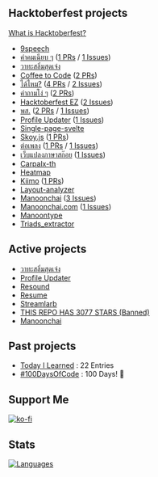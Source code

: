 <!--%%% PROFILE UPDATER (narze/profile-updater) : START %%%-->
## Hacktoberfest projects
[What is Hacktoberfest?](https://hacktoberfest.digitalocean.com)

- [9speech](https://github.com/narze/9speech)
- [คำคมเฉียบ ๆ](https://github.com/narze/awesome-cheab-quotes) ([1 PRs](https://github.com/narze/awesome-cheab-quotes/pulls) / [1 Issues](https://github.com/narze/awesome-cheab-quotes/issues))
- [วาทะสลิ่มสุดเจ๋ง](https://github.com/narze/awesome-salim-quotes)
- [Coffee to Code](https://github.com/narze/coffee-to-code) ([2 PRs](https://github.com/narze/coffee-to-code/pulls))
- [ได้ไหม?](https://github.com/narze/DaiMai) ([4 PRs](https://github.com/narze/DaiMai/pulls) / [2 Issues](https://github.com/narze/DaiMai/issues))
- [คำถามโง่ ๆ](https://github.com/narze/dumb-questions-th) ([2 PRs](https://github.com/narze/dumb-questions-th/pulls))
- [Hacktoberfest EZ](https://github.com/narze/hacktoberfest_ez) ([2 Issues](https://github.com/narze/hacktoberfest_ez/issues))
- [พส.](https://github.com/narze/porsor) ([2 PRs](https://github.com/narze/porsor/pulls) / [1 Issues](https://github.com/narze/porsor/issues))
- [Profile Updater](https://github.com/narze/profile-updater) ([1 Issues](https://github.com/narze/profile-updater/issues))
- [Single-page-svelte](https://github.com/narze/single-page-svelte)
- [Skoy.js](https://github.com/narze/skoy.js) ([1 PRs](https://github.com/narze/skoy.js/pulls))
- [ต่อเพลง](https://github.com/narze/torpleng) ([1 PRs](https://github.com/narze/torpleng/pulls) / [1 Issues](https://github.com/narze/torpleng/issues))
- [เว็บแปลงภาษาสก๊อย](https://github.com/narze/toSkoy) ([1 Issues](https://github.com/narze/toSkoy/issues))
- [Carpalx-th](https://github.com/Manoonchai/carpalx-th)
- [Heatmap](https://github.com/Manoonchai/heatmap)
- [Kiimo](https://github.com/Manoonchai/kiimo) ([1 PRs](https://github.com/Manoonchai/kiimo/pulls))
- [Layout-analyzer](https://github.com/Manoonchai/layout-analyzer)
- [Manoonchai](https://github.com/Manoonchai/Manoonchai) ([3 Issues](https://github.com/Manoonchai/Manoonchai/issues))
- [Manoonchai.com](https://github.com/Manoonchai/manoonchai.com) ([1 Issues](https://github.com/Manoonchai/manoonchai.com/issues))
- [Manoontype](https://github.com/Manoonchai/manoontype)
- [Triads_extractor](https://github.com/Manoonchai/triads_extractor)

## Active projects

- [วาทะสลิ่มสุดเจ๋ง](https://github.com/narze/awesome-salim-quotes)
- [Profile Updater](https://github.com/narze/profile-updater)
- [Resound](https://github.com/narze/resound)
- [Resume](https://github.com/narze/resume)
- [Streamlarb](https://github.com/narze/streamlarb)
- [THIS REPO HAS 3077 STARS (Banned)](https://github.com/narze/THIS_REPO_HAS_3077_STARS)
- [Manoonchai](https://github.com/Manoonchai/Manoonchai)

<!--%%% PROFILE UPDATER (narze/profile-updater) : END %%%-->

## Past projects

- [Today I Learned](https://github.com/narze/til) : 22 Entries
- [#100DaysOfCode](https://github.com/narze/100daysofcode) : 100 Days! 🎉

## Support Me

[![ko-fi](https://ko-fi.com/img/githubbutton_sm.svg)](https://ko-fi.com/narze)

## Stats

[![Languages](https://github-readme-stats.vercel.app/api/top-langs/?username=narze&layout=compact&langs_count=10&hide_border=true&custom_title=Languages&bg_color=00000000)](https://github.com/narze)
